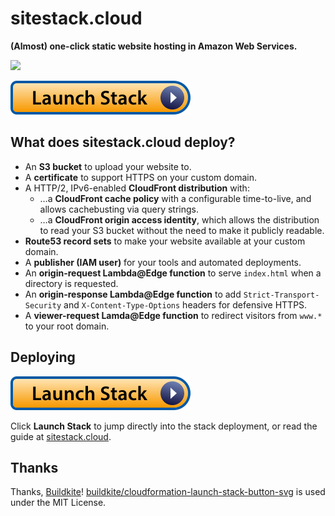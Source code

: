 # sitestack.cloud

**(Almost) one-click static website hosting in Amazon Web Services.**

![](docs/promo.gif)

<a href="https://console.aws.amazon.com/cloudformation/home?region=us-east-1#/stacks/create/review?templateURL=https://s3.amazonaws.com/releases.sitestack.cloud/latest.cf.yml"><img src="website/cloudformation-launch-stack-button-svg/launch-stack.svg" /></a>

## What does sitestack.cloud deploy?

- An **S3 bucket** to upload your website to.
- A **certificate** to support HTTPS on your custom domain.
- A HTTP/2, IPv6-enabled **CloudFront distribution** with:
    - …a **CloudFront cache policy** with a configurable time-to-live, and allows cachebusting via query strings.
    - …a **CloudFront origin access identity**, which allows the distribution to read your S3 bucket without the need to make it publicly readable.
- **Route53 record sets** to make your website available at your custom domain.
- A **publisher (IAM user)** for your tools and automated deployments.
- An **origin-request Lambda@Edge function** to serve `index.html` when a directory is requested.
- An **origin-response Lambda@Edge function** to add `Strict-Transport-Security` and `X-Content-Type-Options` headers for defensive HTTPS.
- A **viewer-request Lamda@Edge function** to redirect visitors from `www.*` to your root domain.

## Deploying

<a href="https://console.aws.amazon.com/cloudformation/home?region=us-east-1#/stacks/create/review?templateURL=https://s3.amazonaws.com/releases.sitestack.cloud/latest.cf.yml"><img src="website/cloudformation-launch-stack-button-svg/launch-stack.svg" /></a>

Click **Launch Stack** to jump directly into the stack deployment, or read the guide at [sitestack.cloud](https://sitestack.cloud).

## Thanks

Thanks, [Buildkite](https://github.com/buildkite)! [buildkite/cloudformation-launch-stack-button-svg](https://github.com/buildkite/cloudformation-launch-stack-button-svg) is used under the MIT License.
